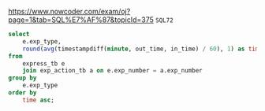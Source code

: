 https://www.nowcoder.com/exam/oj?page=1&tab=SQL%E7%AF%87&topicId=375
`SQL72`

```sql
select
    e.exp_type,
    round(avg(timestampdiff(minute, out_time, in_time) / 60), 1) as time
from
    express_tb e
    join exp_action_tb a on e.exp_number = a.exp_number
group by
    e.exp_type
order by
    time asc;
```
